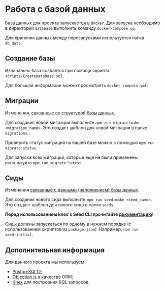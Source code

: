 # Работа с базой данных

База данных для проекта запускается в `docker`.
Для запуска необходимо в директории `database` выполнить команду `docker-compose up`.

Для хранения данных между перезапусками используется папка `db_data`.

## Создание базы

Изначально база создается при помощи скрипта `scripts/CreateDatabase.sql`.

Для большей информации можно просмотреть `docker-compose.yml`.

## Миграции

Изменения, [связанные со структурой базы данных](http://knexjs.org/#Migrations).

Для создания новой миграции выполните `npm run migrate:make <migration_name>`.
Это создаст шаблон для новой миграции в папке `migrations`.

Проверить статус миграций на вашей базе можно с помощью `npm run migrate:status`.

Для запуска всех миграций, которые еще не были применены используйте `npm run migrate:latest`.

## Сиды

Изменения [связанные с данными (наполнением) базы данных](http://knexjs.org/#Seeds).

Для создания нового сида выполните `npm run seed:make <seed_name>`.
Это создаст шаблон для нового сида в папке `seeds`.

**Перед использованием knex's Seed CLI прочитайте [документацию](http://knexjs.org/#Seeds-CLI)!**

Сиды должны запускаться по одному в нужном порядке (с использованием скриптов из `package.json`).
Например, `npm run seed:initial`.

## Дополнительная информация

Для данного проекта мы используем:

- [PostgreSQl 12](https://www.postgresql.org);
- [Objection.js](https://vincit.github.io/objection.js) в качестве ORM;
- [Knex](http://knexjs.org) для построения SQL запросов.
